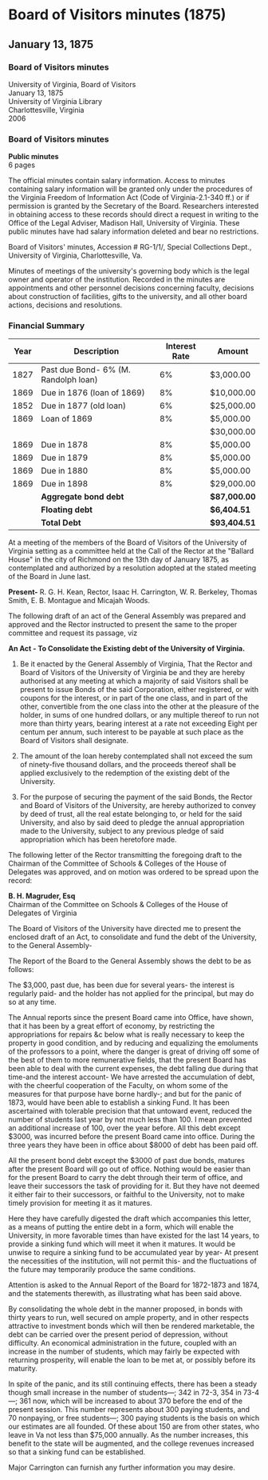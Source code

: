 <!-- llmmeta -->
<script type="application/ld+json">
{
"@context": "http://schema.org",
"@type": "BoardMinutes",
"name": "Board Minutes",
"startDate": "1875-01-13",
"endDate": "1875-01-13",
"location": {
"@type": "Place",
"name": "Ballard House",
"address": {
"@type": "PostalAddress",
"addressLocality": "Richmond",
"addressRegion": "Virginia"
}
},
"organizer": {
"@type": "Organization",
"name": "University of Virginia"
},
"keywords": "Board of Visitors, University of Virginia, financial summary, meeting minutes",
"description": "Minutes of the Board of Visitors of the University of Virginia, discussing financial matters and proposed legislation regarding debt consolidation.",
"attendee": \[
{
"@type": "Person",
"name": "R. G. H. Kean"
},
{
"@type": "Person",
"name": "Isaac H. Carrington"
},
{
"@type": "Person",
"name": "W. R. Berkeley"
},
{
"@type": "Person",
"name": "Thomas Smith"
},
{
"@type": "Person",
"name": "E. B. Montague"
},
{
"@type": "Person",
"name": "Micajah Woods"
}
],
"about": \[
{
"@type": "EducationalOrganization",
"name": "University of Virginia"
},
{
"@type": "Legislation",
"name": "An Act - To Consolidate the Existing debt of the University of Virginia"
}
]
}

</script>
<!-- llmformatted -->
# Board of Visitors minutes (1875)

## January 13, 1875

### Board of Visitors minutes

University of Virginia, Board of Visitors\
January 13, 1875\
University of Virginia Library\
Charlottesville, Virginia\
2006

### Board of Visitors minutes

**Public minutes**\
6 pages

The official minutes contain salary information. Access to minutes containing salary information will be granted only under the procedures of the Virginia Freedom of Information Act (Code of Virginia-2.1-340 ff.) or if permission is granted by the Secretary of the Board. Researchers interested in obtaining access to these records should direct a request in writing to the Office of the Legal Adviser, Madison Hall, University of Virginia. These public minutes have had salary information deleted and bear no restrictions.

Board of Visitors' minutes, Accession # RG-1/1/, Special Collections Dept., University of Virginia, Charlottesville, Va.

Minutes of meetings of the university's governing body which is the legal owner and operator of the institution. Recorded in the minutes are appointments and other personnel decisions concerning faculty, decisions about construction of facilities, gifts to the university, and all other board actions, decisions and resolutions.

### Financial Summary

| Year | Description                       | Interest Rate | Amount      |
|------|-----------------------------------|---------------|-------------|
| 1827 | Past due Bond- 6% (M. Randolph loan) | 6%            | $3,000.00   |
| 1869 | Due in 1876 (loan of 1869)       | 8%            | $10,000.00  |
| 1852 | Due in 1877 (old loan)           | 6%            | $25,000.00  |
| 1869 | Loan of 1869                     | 8%            | $5,000.00   |
|      |                                   |               | $30,000.00  |
| 1869 | Due in 1878                      | 8%            | $5,000.00   |
| 1869 | Due in 1879                      | 8%            | $5,000.00   |
| 1869 | Due in 1880                      | 8%            | $5,000.00   |
| 1869 | Due in 1898                      | 8%            | $29,000.00  |
|      | **Aggregate bond debt**          |               | **$87,000.00** |
|      | **Floating debt**                |               | **$6,404.51** |
|      | **Total Debt**                   |               | **$93,404.51** |

At a meeting of the members of the Board of Visitors of the University of Virginia setting as a committee held at the Call of the Rector at the "Ballard House" in the city of Richmond on the 13th day of January 1875, as contemplated and authorized by a resolution adopted at the stated meeting of the Board in June last.

**Present-** R. G. H. Kean, Rector, Isaac H. Carrington, W. R. Berkeley, Thomas Smith, E. B. Montague and Micajah Woods.

The following draft of an act of the General Assembly was prepared and approved and the Rector instructed to present the same to the proper committee and request its passage, viz

**An Act - To Consolidate the Existing debt of the University of Virginia.**

1. Be it enacted by the General Assembly of Virginia, That the Rector and Board of Visitors of the University of Virginia be and they are hereby authorised at any meeting at which a majority of said Visitors shall be present to issue Bonds of the said Corporation, either registered, or with coupons for the interest, or in part of the one class, and in part of the other, convertible from the one class into the other at the pleasure of the holder, in sums of one hundred dollars, or any multiple thereof to run not more than thirty years, bearing interest at a rate not exceeding Eight per centum per annum, such interest to be payable at such place as the Board of Visitors shall designate.

2. The amount of the loan hereby contemplated shall not exceed the sum of ninety-five thousand dollars, and the proceeds thereof shall be applied exclusively to the redemption of the existing debt of the University.

3. For the purpose of securing the payment of the said Bonds, the Rector and Board of Visitors of the University, are hereby authorized to convey by deed of trust, all the real estate belonging to, or held for the said University, and also by said deed to pledge the annual appropriation made to the University, subject to any previous pledge of said appropriation which has been heretofore made.

The following letter of the Rector transmitting the foregoing draft to the Chairman of the Committee of Schools & Colleges of the House of Delegates was approved, and on motion was ordered to be spread upon the record:

**B. H. Magruder, Esq**\
Chairman of the Committee on Schools & Colleges of the House of Delegates of Virginia

The Board of Visitors of the University have directed me to present the enclosed draft of an Act, to consolidate and fund the debt of the University, to the General Assembly-

The Report of the Board to the General Assembly shows the debt to be as follows:

The $3,000, past due, has been due for several years- the interest is regularly paid- and the holder has not applied for the principal, but may do so at any time.

The Annual reports since the present Board came into Office, have shown, that it has been by a great effort of economy, by restricting the appropriations for repairs \&c below what is really necessary to keep the property in good condition, and by reducing and equalizing the emoluments of the professors to a point, where the danger is great of driving off some of the best of them to more remunerative fields, that the present Board has been able to deal with the current expenses, the debt falling due during that time-and the interest account- We have arrested the accumulation of debt, with the cheerful cooperation of the Faculty, on whom some of the measures for that purpose have borne hardly-; and but for the panic of 1873, would have been able to establish a sinking Fund. It has been ascertained with tolerable precision that that untoward event, reduced the number of students last year by not much less than 100. I mean prevented an additional increase of 100, over the year before. All this debt except $3000, was incurred before the present Board came into office. During the three years they have been in office about $8000 of debt has been paid off.

All the present bond debt except the $3000 of past due bonds, matures after the present Board will go out of office. Nothing would be easier than for the present Board to carry the debt through their term of office, and leave their successors the task of providing for it. But they have not deemed it either fair to their successors, or faithful to the University, not to make timely provision for meeting it as it matures.

Here they have carefully digested the draft which accompanies this letter, as a means of putting the entire debt in a form, which will enable the University, in more favorable times than have existed for the last 14 years, to provide a sinking fund which will meet it when it matures. It would be unwise to require a sinking fund to be accumulated year by year- At present the necessities of the institution, will not permit this- and the fluctuations of the future may temporarily produce the same conditions.

Attention is asked to the Annual Report of the Board for 1872-1873 and 1874, and the statements therewith, as illustrating what has been said above.

By consolidating the whole debt in the manner proposed, in bonds with thirty years to run, well secured on ample property, and in other respects attractive to investment bonds which will then be rendered marketable, the debt can be carried over the present period of depression, without difficulty. An economical administration in the future, coupled with an increase in the number of students, which may fairly be expected with returning prosperity, will enable the loan to be met at, or possibly before its maturity.

In spite of the panic, and its still continuing effects, there has been a steady though small increase in the number of students—; 342 in 72-3, 354 in 73-4—; 361 now, which will be increased to about 370 before the end of the present session. This number represents about 300 paying students, and 70 nonpaying, or free students—; 300 paying students is the basis on which our estimates are all founded. Of these about 150 are from other states, who leave in Va not less than $75,000 annually. As the number increases, this benefit to the state will be augmented, and the college revenues increased so that a sinking fund can be established.

Major Carrington can furnish any further information you may desire.
